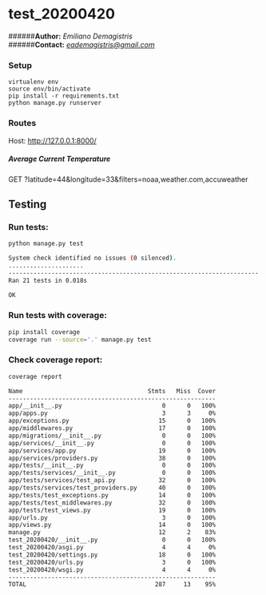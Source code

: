 # test_20200420

######**Author:** *Emiliano Demagistris*  
######**Contact:** *eademagistris@gmail.com*

### Setup
```
virtualenv env
source env/bin/activate
pip install -r requirements.txt
python manage.py runserver
```

### Routes
Host: http://127.0.0.1:8000/
##### Average Current Temperature
GET ?latitude=44&longitude=33&filters=noaa,weather.com,accuweather


## Testing

### Run tests:
```bash
python manage.py test
```

```bash
System check identified no issues (0 silenced).
.....................
----------------------------------------------------------------------
Ran 21 tests in 0.018s

OK
```

### Run tests with coverage:
```bash
pip install coverage
coverage run --source='.' manage.py test
```

### Check coverage report:
```bash
coverage report
```

```bash
Name                                   Stmts   Miss  Cover
----------------------------------------------------------
app/__init__.py                            0      0   100%
app/apps.py                                3      3     0%
app/exceptions.py                         15      0   100%
app/middlewares.py                        17      0   100%
app/migrations/__init__.py                 0      0   100%
app/services/__init__.py                   0      0   100%
app/services/app.py                       19      0   100%
app/services/providers.py                 38      0   100%
app/tests/__init__.py                      0      0   100%
app/tests/services/__init__.py             0      0   100%
app/tests/services/test_api.py            32      0   100%
app/tests/services/test_providers.py      40      0   100%
app/tests/test_exceptions.py              14      0   100%
app/tests/test_middlewares.py             32      0   100%
app/tests/test_views.py                   19      0   100%
app/urls.py                                3      0   100%
app/views.py                              14      0   100%
manage.py                                 12      2    83%
test_20200420/__init__.py                  0      0   100%
test_20200420/asgi.py                      4      4     0%
test_20200420/settings.py                 18      0   100%
test_20200420/urls.py                      3      0   100%
test_20200420/wsgi.py                      4      4     0%
----------------------------------------------------------
TOTAL                                    287     13    95%
```